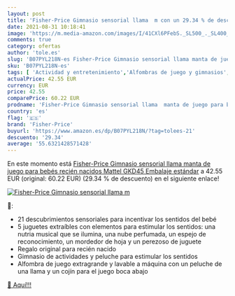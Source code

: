 ```yaml
---
layout: post
title: 'Fisher-Price Gimnasio sensorial llama  m con un 29.34 % de descuento'
date: 2021-08-31 10:18:41
image: 'https://m.media-amazon.com/images/I/41CXl6PFebS._SL500_._SL400_.jpg'
comments: true
category: ofertas
author: 'tole.es'
slug: 'B07PYL218N-es Fisher-Price Gimnasio sensorial llama manta de juego para...'
sku: 'B07PYL218N-es'
tags: [ 'Actividad y entretenimiento','Alfombras de juego y gimnasios','Bebé','bebés','fisher-price','nacido','recién', ]
actualPrice: 42.55 EUR
currency: EUR
price: 42.55
comparePrice: 60.22 EUR
prodname: 'Fisher-Price Gimnasio sensorial llama  manta de juego para bebés recién nacidos  Mattel GKD45  Embalaje estándar'
country: 'es'
flag: '🇪🇸'
brand: 'Fisher-Price'
buyurl: 'https://www.amazon.es/dp/B07PYL218N/?tag=tolees-21'
descuento: '29.34'
average: '55.6321428571428'
---
```


En este momento está [Fisher-Price Gimnasio sensorial llama  manta de juego para bebés recién nacidos  Mattel GKD45  Embalaje estándar](https://www.amazon.es/dp/B07PYL218N/?tag=tolees-21) a 42.55 EUR (original: 60.22 EUR) (29.34 %  de descuento) en el siguiente enlace!

[![Fisher-Price Gimnasio sensorial llama  m](https://m.media-amazon.com/images/I/41CXl6PFebS._SL500_._SL400_.jpg)](https://www.amazon.es/dp/B07PYL218N/?tag=tolees-21)

🔎:

- 21 descubrimientos sensoriales para incentivar los sentidos del bebé
- 5 juguetes extraíbles con elementos para estimular los sentidos: una nutria musical que se ilumina, una nube perfumada, un espejo de reconocimiento, un mordedor de hoja y un perezoso de juguete
- Regalo original para recién nacido
- Gimnasio de actividades y peluche para estimular los sentidos
- Alfombra de juego extragrande y lavable a máquina con un peluche de una llama y un cojín para el juego boca abajo

[🛒 Aquí!!!](https://www.amazon.es/dp/B07PYL218N/?tag=tolees-21)
